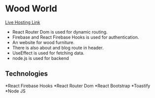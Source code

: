 # Wood World

 [Live Hosting Link](https://wood-world-146a1.web.app/)

* React Router Dom is used for dynamic routing.
* Firebase and React Firebase Hooks is used for authentication.
* An website for wood furniture.
* There is also about and blog route in header.
* UseEffect is used for fetching data.
* node.js is used for backend


## Technologies
*React Firebase Hooks
*React Router Dom
*React Bootstrap
*Toastify
*Node JS



